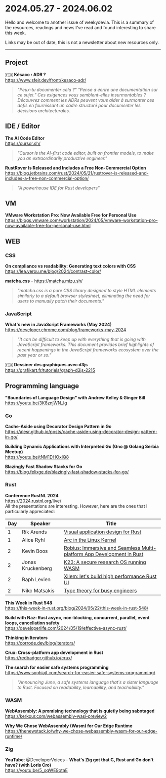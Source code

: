 # 2024.05.27 - 2024.06.02

Hello and welcome to another issue of weekydevia. This is a summary of the
resources, readings and news I've read and found interesting to share this week.

Links may be out of date, this is not a newsletter about new resources only.

-----

## Project

🇫🇷 **Késaco : ADR ?**  
https://www.sfeir.dev/front/kesaco-adr/

> _"Peux-tu documenter cela ?" "Pense à écrire une documentation sur ce sujet."
> Ces exigences vous semblent-elles insurmontables ? Découvrez comment les ADRs
> peuvent vous aider à surmonter ces défis en fournissant un cadre structuré
> pour documenter les décisions architecturales._

## IDE / Editor

**The AI Code Editor**  
https://cursor.sh/

> _"Cursor is the AI-first code editor, built on frontier models, to make you an
> extraordinarily productive engineer."_

**RustRover Is Released and Includes a Free Non-Commercial Option**  
https://blog.jetbrains.com/rust/2024/05/21/rustrover-is-released-and-includes-a-free-non-commercial-option/

> _"A powerhouse IDE for Rust developers"_

## VM

**VMware Workstation Pro: Now Available Free for Personal Use**  
https://blogs.vmware.com/workstation/2024/05/vmware-workstation-pro-now-available-free-for-personal-use.html

## WEB

### CSS

**On compliance vs readability: Generating text colors with CSS**  
https://lea.verou.me/blog/2024/contrast-color/

**matcha.css** - https://matcha.mizu.sh/

> _"matcha.css is a pure CSS library designed to style HTML elements similarly
> to a default browser stylesheet, eliminating the need for users to manually
> patch their documents."_

### JavaScript

**What's new in JavaScript Frameworks (May 2024)**  
https://developer.chrome.com/blog/frameworks-may-2024

> _"It can be difficult to keep up with everything that is going with JavaScript
> frameworks. This document provides brief highlights of recent happenings in
> the JavaScript frameworks ecosystem over the past year or so."_

🇫🇷 **Dessiner des graphiques avec d3js**  
https://grafikart.fr/tutoriels/graph-d3js-2215

## Programming language

**"Boundaries of Language Design" with Andrew Kelley & Ginger Bill**  
https://youtu.be/3K8znjWN_Ig

### Go

**Cache-Aside using Decorator Design Pattern in Go**  
https://alesr.github.io/posts/cache-aside-using-decorator-design-pattern-in-go/

**Building Dynamic Applications with Interpreted Go (Gno @ Golang Serbia Meetup)**  
https://youtu.be/tNM1DHOxIQ8

**Blazingly Fast Shadow Stacks for Go**  
https://blog.felixge.de/blazingly-fast-shadow-stacks-for-go/

### Rust

**Conference RustNL 2024**  
https://2024.rustnl.org/live/  
All the presentations are interesting. However, here are the ones that I
particularly appreciated:

| Day | Speaker           | Title                                                                                                        |
| --- | ----------------- | ------------------------------------------------------------------------------------------------------------ |
| 1   | Rik Arends        | [Visual application design for Rust](https://youtu.be/XLefuzE-ABU?t=1150)                                    |
| 1   | Alice Ryhl        | [Arc in the Linux Kernel](https://youtu.be/XLefuzE-ABU?t=8507)                                               |
| 2   | Kevin Boos        | [Robius: Immersive and Seamless Multi-platform App Development in Rust](https://youtu.be/521NfGf7AR0?t=2940) |
| 2   | Jonas Kruckenberg | [K23: A secure research OS running WASM](https://youtu.be/521NfGf7AR0?t=9820)                                |
| 2   | Raph Levien       | [Xilem: let's build high performance Rust UI](https://youtu.be/521NfGf7AR0?t=19310)                          |
| 2   | Niko Matsakis     | [Type theory for busy engineers](https://youtu.be/521NfGf7AR0?t=25024)                                       |

**This Week in Rust 548**  
https://this-week-in-rust.org/blog/2024/05/22/this-week-in-rust-548/

**Build with Naz: Rust async, non-blocking, concurrent, parallel, event loops,
cancellation safety**  
https://developerlife.com/2024/05/19/effective-async-rust/

**Thinking in Iterators**  
https://corrode.dev/blog/iterators/

**Crux: Cross-platform app development in Rust**  
https://redbadger.github.io/crux/

**The search for easier safe systems programming**  
https://www.sophiajt.com/search-for-easier-safe-systems-programming/

> _"Announcing June, a safe systems language that's a sister language to Rust.
> Focused on readability, learnability, and teachability."_

### WASM

**WebAssembly: A promising technology that is quietly being sabotaged**  
https://kerkour.com/webassembly-wasi-preview2

**Why We Chose WebAssembly (Wasm) for Our Edge Runtime**  
https://thenewstack.io/why-we-chose-webassembly-wasm-for-our-edge-runtime/

### Zig

**YouTube**: @DeveloperVoices - **What's Zig got that C, Rust and Go don't have?
(with Loris Cro)**  
https://youtu.be/5_oqWE9otaE

